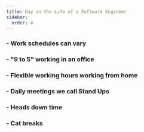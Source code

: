 ```yaml
---
title: Day in the Life of a Software Engineer
sidebar:
  order: 4
---
```


### - Work schedules can vary

### - "9 to 5" working in an office

### - Flexible working hours working from home

### - Daily meetings we call Stand Ups

### - Heads down time

### - Cat breaks

